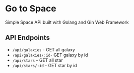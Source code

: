 # Go to Space
Simple Space API built with Golang and Gin Web Framework

## API Endpoints
- `/api/galaxies` - GET all galaxy
- `/api/galaxies/:id`- GET galaxy by id
- `/api/stars` - GET all star
- `/api/stars/:id` - GET star by id